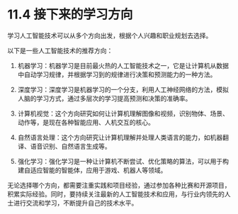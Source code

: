 # 11.4 接下来的学习方向

学习人工智能技术可以从多个方向出发，根据个人兴趣和职业规划去选择。

以下是一些人工智能技术的推荐方向：

1. 机器学习：机器学习是目前最火热的人工智能技术之一，它是让计算机从数据中自动学习规律，并根据学习到的规律进行决策和预测能力的一种方法。

2. 深度学习：深度学习是机器学习的一个分支，利用人工神经网络的方法，模拟人脑的学习方式，通过多层次的学习提高预测和决策的准确率。

3. 计算机视觉：这个方向研究如何让计算机理解图像和视频，识别物体、场景、动作等，是现在各种智能应用、人机交互的核心。

4. 自然语言处理：这个方向研究让计算机理解并处理人类语言的能力，如机器翻译、语音识别、自然语言生成等。

5. 强化学习：强化学习是一种让计算机不断尝试、优化策略的算法，可以用于构建自适应智能的智能体，应用于游戏、机器人等领域。

无论选择哪个方向，都需要注重实践和项目经验，通过参加各种比赛和开源项目，积累实际经验。同时，要持续关注最新的人工智能技术和应用，与行业内领先的人士进行交流和学习，不断提升自己的技术水平。